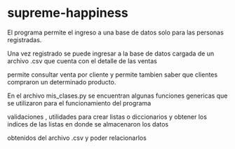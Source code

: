 # supreme-happiness


El programa permite el ingreso a una base de datos solo para las personas registradas.

Una vez registrado se puede ingresar a la base de datos cargada de un archivo .csv que cuenta con el detalle de las ventas

permite consultar venta por cliente y permite tambien saber que clientes compraron un determinado producto.


En el archivo mis_clases.py se encuentran algunas funciones genericas que se utilizaron para el funcionamiento del programa

validaciones , utilidades para crear listas o diccionarios y obtener los indices de las listas en donde se almacenaron los datos

obtenidos del archivo .csv y poder relacionarlos 